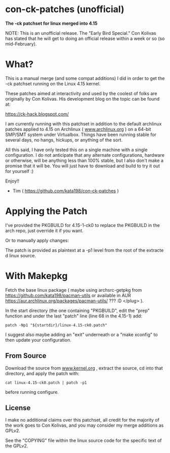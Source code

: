 # con-ck-patches (unofficial)

**The -ck patchset for linux merged into 4.15**

NOTE: This is an unofficial release. The "Early Bird Special." Con Kolivas has stated that he will get to doing an official release within a week or so (so mid-February).

What?
=====

This is a manual merge (and some compat additions) I did in order to get the -ck patchset running on the Linux 4.15 kernel. 

These patches aimed at interactivity and used by the coolest of folks are originally by Con Kolivas. His development blog on the topic can be found at:

https://ck-hack.blogspot.com/

I am currently running with this patchset in addition to the default archlinux patches applied to 4.15 on Archlinux ( www.archlinux.org ) on a 64-bit SMP/SMT system under Virtualbox. Things have been running stable for several days, no hangs, hickups, or anything of the sort.

All this said, I have only tested this on a single machine with a single configuration. I do not anticipate that any alternate configurations, hardware or otherwise, will be anything less than 100% stable, but I also don't make a promise that it will be. You will just have to download and build to try it out for yourself :)

Enjoy!!

- Tim ( https://github.com/kata198/con-ck-patches )



Applying the Patch
==================

I've provided the PKGBUILD for 4.15-1-ck0 to replace the PKGBUILD in the arch repo, just override it if you want.

Or to manually apply changes:

The patch is provided as plaintext at a -p1 level from the root of the extracte d linux source.

With Makepkg
============

Fetch the base linux package ( maybe using archsrc-getpkg from https://github.com/kata198/pacman-utils or available in AUR https://aur.archlinux.org/packages/pacman-utils/  ??? :D \</plug\> ).

In the start directory (the one containing "PKGBUILD", edit the "prep" function and under the last "patch" line (line 68 in the 4.15-1) add:

	patch -Np1 "${startdir}/linux-4.15-ck0.patch"

I suggest also maybe adding an "exit" underneath or a "make xconfig" to then update your configuration. 

From Source
-----------

Download the source from www.kernel.org , extract the source, cd into that directory, and apply the patch with:

	cat linux-4.15-ck0.patch | patch -p1

before running configure.


License
-------

I make no additional claims over this patchset, all credit for the majority of the work goes to Con Kolivas, and you may consider my merge additions as GPLv2.

See the "COPYING" file within the linux source code for the specific text of the GPLv2.

